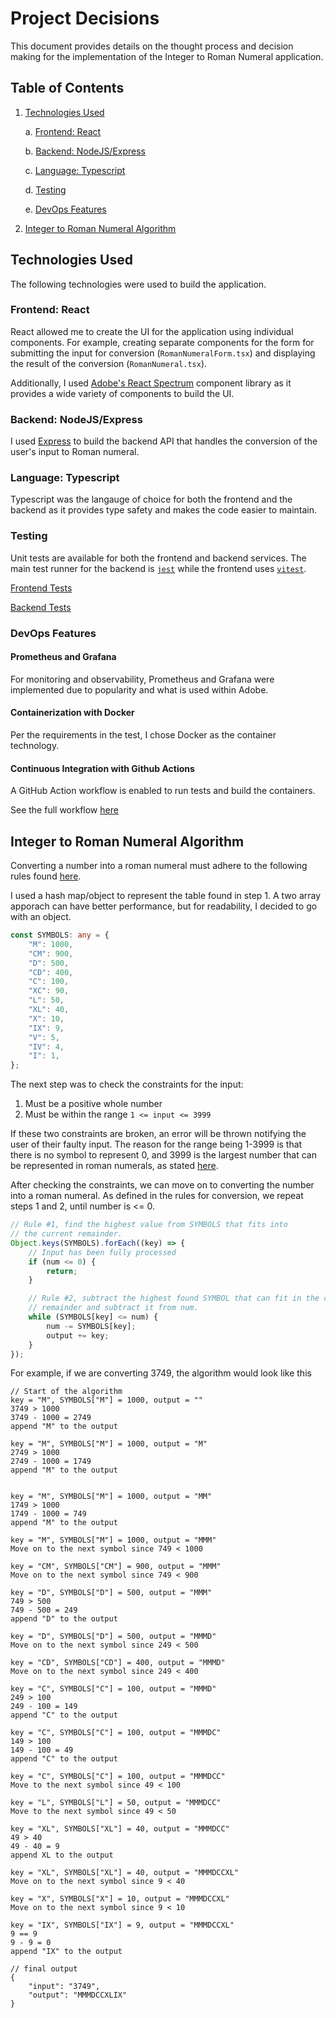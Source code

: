 # Project Decisions
This document provides details on the thought process and decision making for the implementation
of the Integer to Roman Numeral application.

## Table of Contents
1. [Technologies Used](#technologies-used)
	
	a. [Frontend: React](#frontend-react)

	b. [Backend: NodeJS/Express](#backend-nodejsexpress)

	c. [Language: Typescript](#language-typescript)

	d. [Testing](#testing)

	e. [DevOps Features](#devops-features)

2. [Integer to Roman Numeral Algorithm](#integer-to-roman-numeral-algorithm)

## Technologies Used
The following technologies were used to build the application.

### Frontend: React
React allowed me to create the UI for the application using individual components. 
For example, creating separate components for the form for submitting
the input for conversion (`RomanNumeralForm.tsx`) and displaying the result of 
the conversion (`RomanNumeral.tsx`).

Additionally, I used [Adobe's React Spectrum](https://react-spectrum.adobe.com/react-spectrum/index.html)
component library as it provides a wide variety of components to build the UI.

### Backend: NodeJS/Express
I used [Express](https://expressjs.com/) to build the backend API that handles the conversion
of the user's input to Roman numeral.

### Language: Typescript
Typescript was the langauge of choice for both the frontend and the backend as it provides
type safety and makes the code easier to maintain.

### Testing
Unit tests are available for both the frontend and backend services. The main test
runner for the backend is [`jest`](https://jestjs.io/) while the frontend uses
[`vitest`](https://vitest.dev/).

[Frontend Tests](https://github.com/ChristianLapinig/integer-to-roman-numeral/tree/main/frontend/src/tests)

[Backend Tests](https://github.com/ChristianLapinig/integer-to-roman-numeral/tree/main/backend/src/tests)

### DevOps Features

#### Prometheus and Grafana
For monitoring and observability, Prometheus and Grafana were implemented due to popularity
and what is used within Adobe.

#### Containerization with Docker
Per the requirements in the test, I chose Docker as the container technology.

#### Continuous Integration with Github Actions
A GitHub Action workflow is enabled to run tests and build the containers.

See the full workflow [here](https://github.com/ChristianLapinig/integer-to-roman-numeral/blob/main/.github/workflows/main.yml)

## Integer to Roman Numeral Algorithm
Converting a number into a roman numeral must adhere to the following rules 
found [here](https://www.rapidtables.com/convert/number/how-number-to-roman-numerals.html).

I used a hash map/object to represent the table found in step 1. A two array apporach 
can have better performance, but for readability, I decided to go with an object.
```typescript
const SYMBOLS: any = {
	"M": 1000,
	"CM": 900,
	"D": 500,
	"CD": 400,
	"C": 100,
	"XC": 90,
	"L": 50,
	"XL": 40,
	"X": 10,
	"IX": 9,
	"V": 5,
	"IV": 4,
	"I": 1,
};
``` 

The next step was to check the constraints for the input:

1. Must be a positive whole number
2. Must be within the range `1 <= input <= 3999`

If these two constraints are broken, an error will be thrown notifying the user of
their faulty input. The reason for the range being 1-3999 is that there is no symbol to
represent 0, and 3999 is the largest number that can be represented in roman numerals,
as stated [here](https://en.wikipedia.org/wiki/Roman_numerals).

After checking the constraints, we can move on to converting the number into a roman numeral.
As defined in the rules for conversion, we repeat steps 1 and 2, until number is <= 0.

```typescript
// Rule #1, find the highest value from SYMBOLS that fits into
// the current remainder.
Object.keys(SYMBOLS).forEach((key) => {
	// Input has been fully processed
	if (num <= 0) {
		return;
	}

	// Rule #2, subtract the highest found SYMBOL that can fit in the current
	// remainder and subtract it from num.
	while (SYMBOLS[key] <= num) {
		num -= SYMBOLS[key]; 
		output += key;
	}
});
```

For example, if we are converting 3749, the algorithm would look like this
```
// Start of the algorithm
key = "M", SYMBOLS["M"] = 1000, output = ""
3749 > 1000
3749 - 1000 = 2749 
append "M" to the output

key = "M", SYMBOLS["M"] = 1000, output = "M"
2749 > 1000
2749 - 1000 = 1749
append "M" to the output


key = "M", SYMBOLS["M"] = 1000, output = "MM"
1749 > 1000
1749 - 1000 = 749
append "M" to the output

key = "M", SYMBOLS["M"] = 1000, output = "MMM"
Move on to the next symbol since 749 < 1000

key = "CM", SYMBOLS["CM"] = 900, output = "MMM"
Move on to the next symbol since 749 < 900

key = "D", SYMBOLS["D"] = 500, output = "MMM"
749 > 500
749 - 500 = 249
append "D" to the output

key = "D", SYMBOLS["D"] = 500, output = "MMMD"
Move on to the next symbol since 249 < 500

key = "CD", SYMBOLS["CD"] = 400, output = "MMMD"
Move on to the next symbol since 249 < 400

key = "C", SYMBOLS["C"] = 100, output = "MMMD"
249 > 100
249 - 100 = 149
append "C" to the output

key = "C", SYMBOLS["C"] = 100, output = "MMMDC"
149 > 100
149 - 100 = 49
append "C" to the output

key = "C", SYMBOLS["C"] = 100, output = "MMMDCC"
Move to the next symbol since 49 < 100

key = "L", SYMBOLS["L"] = 50, output = "MMMDCC"
Move to the next symbol since 49 < 50

key = "XL", SYMBOLS["XL"] = 40, output = "MMMDCC"
49 > 40
49 - 40 = 9
append XL to the output

key = "XL", SYMBOLS["XL"] = 40, output = "MMMDCCXL"
Move on to the next symbol since 9 < 40

key = "X", SYMBOLS["X"] = 10, output = "MMMDCCXL"
Move on to the next symbol since 9 < 10

key = "IX", SYMBOLS["IX"] = 9, output = "MMMDCCXL"
9 == 9
9 - 9 = 0
append "IX" to the output

// final output
{
	"input": "3749",
	"output": "MMMDCCXLIX"
}
```


